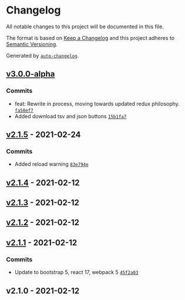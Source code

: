 # Changelog

All notable changes to this project will be documented in this file.

The format is based on [Keep a Changelog](https://keepachangelog.com/en/1.0.0/)
and this project adheres to [Semantic Versioning](https://semver.org/spec/v2.0.0.html).

Generated by [`auto-changelog`](https://github.com/CookPete/auto-changelog).

## [v3.0.0-alpha](https://github.com/UtahGooner/sage-tables/compare/v2.1.5...v3.0.0-alpha)

### Commits

- feat: Rewrite in process, moving towards updated redux philosophy. [`fa50ef7`](https://github.com/UtahGooner/sage-tables/commit/fa50ef75716e32095aba81131e00953abe96fdf2)
- Added download tsv and json buttons [`15b1fa7`](https://github.com/UtahGooner/sage-tables/commit/15b1fa77c352c195c9b321a9f594f8c27324bc74)

## [v2.1.5](https://github.com/UtahGooner/sage-tables/compare/v2.1.4...v2.1.5) - 2021-02-24

### Commits

- Added reload warning [`83e794e`](https://github.com/UtahGooner/sage-tables/commit/83e794e7ac5adb19b616a29ca9ea479e80beb5fe)

## [v2.1.4](https://github.com/UtahGooner/sage-tables/compare/v2.1.3...v2.1.4) - 2021-02-12

## [v2.1.3](https://github.com/UtahGooner/sage-tables/compare/v2.1.2...v2.1.3) - 2021-02-12

## [v2.1.2](https://github.com/UtahGooner/sage-tables/compare/v2.1.1...v2.1.2) - 2021-02-12

## [v2.1.1](https://github.com/UtahGooner/sage-tables/compare/v2.1.0...v2.1.1) - 2021-02-12

### Commits

- Update to bootstrap 5, react 17, webpack 5 [`45f2a03`](https://github.com/UtahGooner/sage-tables/commit/45f2a031f20a969be4792dbf5a7583390e1e32bf)

## v2.1.0 - 2021-02-12
